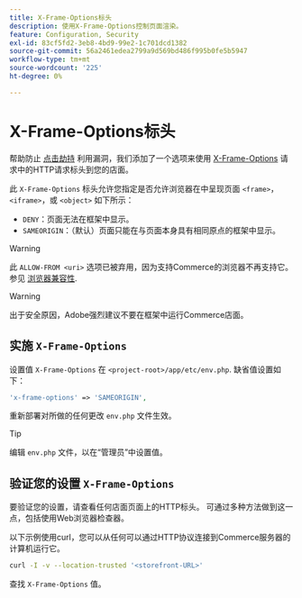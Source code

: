 ```yaml
---
title: X-Frame-Options标头
description: 使用X-Frame-Options控制页面渲染。
feature: Configuration, Security
exl-id: 83cf5fd2-3eb8-4bd9-99e2-1c701dcd1382
source-git-commit: 56a2461edea2799a9d569bd486f995b0fe5b5947
workflow-type: tm+mt
source-wordcount: '225'
ht-degree: 0%

---
```


# X-Frame-Options标头

帮助防止 [点击劫持](https://owasp.org/www-community/attacks/Clickjacking) 利用漏洞，我们添加了一个选项来使用 [X-Frame-Options](https://datatracker.ietf.org/doc/html/rfc7034) 请求中的HTTP请求标头到您的店面。

此 `X-Frame-Options` 标头允许您指定是否允许浏览器在中呈现页面 `<frame>`， `<iframe>`，或 `<object>` 如下所示：

- `DENY`：页面无法在框架中显示。
- `SAMEORIGIN`：（默认）页面只能在与页面本身具有相同原点的框架中显示。

>[!WARNING]
>
>此 `ALLOW-FROM <uri>` 选项已被弃用，因为支持Commerce的浏览器不再支持它。 参见 [浏览器兼容性](https://developer.mozilla.org/en-US/docs/Web/HTTP/Headers/X-Frame-Options#browser_compatibility).

>[!WARNING]
>
>出于安全原因，Adobe强烈建议不要在框架中运行Commerce店面。

## 实施 `X-Frame-Options`

设置值 `X-Frame-Options` 在 `<project-root>/app/etc/env.php`. 缺省值设置如下：

```php
'x-frame-options' => 'SAMEORIGIN',
```

重新部署对所做的任何更改 `env.php` 文件生效。

>[!TIP]
>
>编辑 `env.php` 文件，以在“管理员”中设置值。

## 验证您的设置 `X-Frame-Options`

要验证您的设置，请查看任何店面页面上的HTTP标头。 可通过多种方法做到这一点，包括使用Web浏览器检查器。

以下示例使用curl，您可以从任何可以通过HTTP协议连接到Commerce服务器的计算机运行它。

```bash
curl -I -v --location-trusted '<storefront-URL>'
```

查找 `X-Frame-Options` 值。
